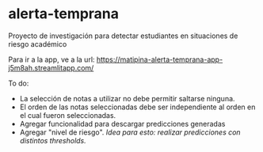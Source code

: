 # alerta-temprana

Proyecto de investigación para detectar estudiantes en situaciones de riesgo académico

Para ir a la app, ve a la url: https://matipina-alerta-temprana-app-j5m8ah.streamlitapp.com/

To do:

* La selección de notas a utilizar no debe permitir saltarse ninguna. 
* El orden de las notas seleccionadas debe ser independiente al orden en el cual fueron seleccionadas.
* Agregar funcionalidad para descargar predicciones generadas
* Agregar "nivel de riesgo". *Idea para esto: realizar predicciones con distintos thresholds.*

